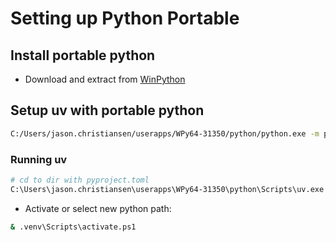 # Setting up Python Portable

## Install portable python

- Download and extract from [WinPython](https://github.com/winpython/winpython/wiki)

## Setup uv with portable python

```bash
C:/Users/jason.christiansen/userapps/WPy64-31350/python/python.exe -m pip install uv
```

### Running uv

```bash
# cd to dir with pyproject.toml
C:\Users\jason.christiansen\userapps\WPy64-31350\python\Scripts\uv.exe sync
```

- Activate or select new python path:

```bash
& .venv\Scripts\activate.ps1
```
